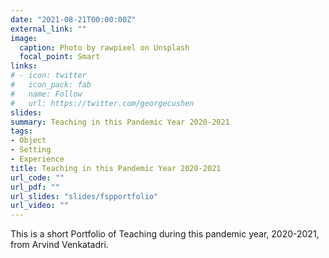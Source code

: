 ```yaml
---
date: "2021-08-21T00:00:00Z"
external_link: ""
image:
  caption: Photo by rawpixel on Unsplash
  focal_point: Smart
links:
# - icon: twitter
#   icon_pack: fab
#   name: Follow
#   url: https://twitter.com/georgecushen
slides: 
summary: Teaching in this Pandemic Year 2020-2021
tags:
- Object
- Setting
- Experience
title: Teaching in this Pandemic Year 2020-2021
url_code: ""
url_pdf: ""
url_slides: "slides/fspportfolio"
url_video: ""
---
```


This is a short Portfolio of Teaching during this pandemic year, 2020-2021, from Arvind Venkatadri.
